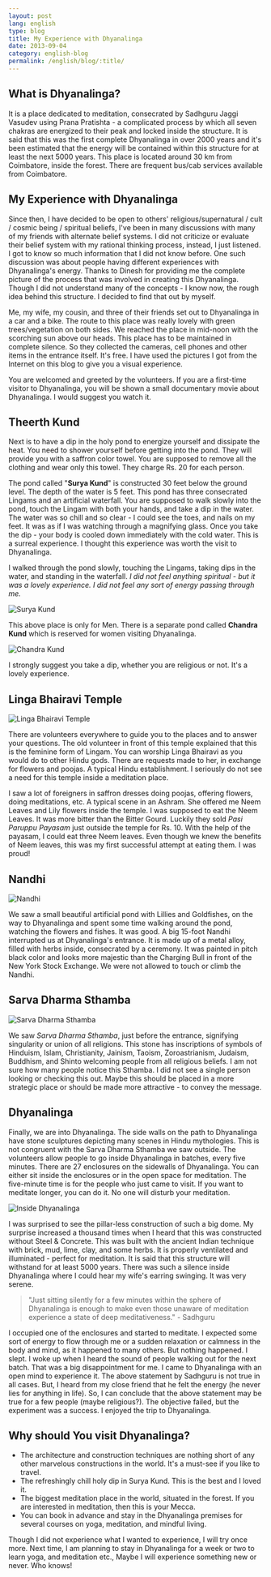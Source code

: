 ```yaml
---
layout: post
lang: english
type: blog
title: My Experience with Dhyanalinga
date: 2013-09-04
category: english-blog
permalink: /english/blog/:title/
---
```


## What is Dhyanalinga?

It is a place dedicated to meditation, consecrated by Sadhguru Jaggi Vasudev using Prana Pratishta - a complicated process by which all seven chakras are energized to their peak and locked inside the structure. It is said that this was the first complete Dhyanalinga in over 2000 years and it's been estimated that the energy will be contained within this structure for at least the next 5000 years. This place is located around 30 km from Coimbatore, inside the forest. There are frequent bus/cab services available from Coimbatore.

## My Experience with Dhyanalinga

Since then, I have decided to be open to others' religious/supernatural / cult / cosmic being / spiritual beliefs, I've been in many discussions with many of my friends with alternate belief systems. I did not criticize or evaluate their belief system with my rational thinking process, instead, I just listened. I got to know so much information that I did not know before. One such discussion was about people having different experiences with Dhyanalinga's energy. Thanks to Dinesh for providing me the complete picture of the process that was involved in creating this Dhyanalinga. Though I did not understand many of the concepts - I know now, the rough idea behind this structure. I decided to find that out by myself.

Me, my wife, my cousin, and three of their friends set out to Dhyanalinga in a car and a bike. The route to this place was really lovely with green trees/vegetation on both sides. We reached the place in mid-noon with the scorching sun above our heads. This place has to be maintained in complete silence. So they collected the cameras, cell phones and other items in the entrance itself. It's free. I have used the pictures I got from the Internet on this blog to give you a visual experience.

You are welcomed and greeted by the volunteers. If you are a first-time visitor to Dhyanalinga, you will be shown a small documentary movie about Dhyanalinga. I would suggest you watch it.

## Theerth Kund

Next is to have a dip in the holy pond to energize yourself and dissipate the heat. You need to shower yourself before getting into the pond. They will provide you with a saffron color towel. You are supposed to remove all the clothing and wear only this towel. They charge Rs. 20 for each person.

The pond called "<b>Surya Kund</b>" is constructed 30 feet below the ground level. The depth of the water is 5 feet. This pond has three consecrated Lingams and an artificial waterfall. You are supposed to walk slowly into the pond, touch the Lingam with both your hands, and take a dip in the water. The water was so chill and so clear - I could see the toes, and nails on my feet. It was as if I was watching through a magnifying glass. Once you take the dip - your body is cooled down immediately with the cold water. This is a surreal experience. I thought this experience was worth the visit to Dhyanalinga.

I walked through the pond slowly, touching the Lingams, taking dips in the water, and standing in the waterfall. *I did not feel anything spiritual - but it was a lovely experience. I did not feel any sort of energy passing through me.*

![Surya Kund]({{site.english.blog.downloads}}/dhyanalinga-suryakund.jpg)

This above place is only for Men. There is a separate pond called <b>Chandra Kund</b> which is reserved for women visiting Dhyanalinga.

![Chandra Kund]({{site.english.blog.downloads}}/dhyanalinga-chandrakund.jpg)

I strongly suggest you take a dip, whether you are religious or not. It's a lovely experience.

## Linga Bhairavi Temple

![Linga Bhairavi Temple]({{site.english.blog.downloads}}/dhyanalinga-linga-bhairavi-temple.jpg)

There are volunteers everywhere to guide you to the places and to answer your questions. The old volunteer in front of this temple explained that this is the feminine form of Lingam. You can worship Linga Bhairavi as you would do to other Hindu gods. There are requests made to her, in exchange for flowers and poojas. A typical Hindu establishment. I seriously do not see a need for this temple inside a meditation place.

I saw a lot of foreigners in saffron dresses doing poojas, offering flowers, doing meditations, etc. A typical scene in an Ashram. She offered me Neem Leaves and Lily flowers inside the temple. I was supposed to eat the Neem Leaves. It was more bitter than the Bitter Gourd. Luckily they sold *Pasi Paruppu Payasam* just outside the temple for Rs. 10. With the help of the payasam, I could eat three Neem leaves. Even though we knew the benefits of Neem leaves, this was my first successful attempt at eating them. I was proud!

## Nandhi

![Nandhi]({{site.english.blog.downloads}}/dhyanalinga-nandi.jpg)

We saw a small beautiful artificial pond with Lillies and Goldfishes, on the way to Dhyanalinga and spent some time walking around the pond, watching the flowers and fishes. It was good. A big 15-foot Nandhi interrupted us at Dhyanalinga's entrance. It is made up of a metal alloy, filled with herbs inside, consecrated by a ceremony. It was painted in pitch black color and looks more majestic than the Charging Bull in front of the New York Stock Exchange. We were not allowed to touch or climb the Nandhi.

## Sarva Dharma Sthamba

![Sarva Dharma Sthamba]({{site.english.blog.downloads}}/dhyanalinga-sarva-dharma-sthamba.jpg)

We saw *Sarva Dharma Sthamba*, just before the entrance, signifying singularity or union of all religions. This stone has inscriptions of symbols of Hinduism, Islam, Christianity, Jainism, Taoism, Zoroastrianism, Judaism, Buddhism, and Shinto welcoming people from all religious beliefs. I am not sure how many people notice this Sthamba. I did not see a single person looking or checking this out. Maybe this should be placed in a more strategic place or should be made more attractive - to convey the message.

## Dhyanalinga

Finally, we are into Dhyanalinga. The side walls on the path to Dhyanalinga have stone sculptures depicting many scenes in Hindu mythologies. This is not congruent with the Sarva Dharma Sthamba we saw outside. The volunteers allow people to go inside Dhyanalinga in batches, every five minutes. There are 27 enclosures on the sidewalls of Dhyanalinga. You can either sit inside the enclosures or in the open space for meditation. The five-minute time is for the people who just came to visit. If you want to meditate longer, you can do it. No one will disturb your meditation.

![Inside Dhyanalinga]({{site.english.blog.downloads}}/inside-dhyanalinga.jpg)

I was surprised to see the pillar-less construction of such a big dome. My surprise increased a thousand times when I heard that this was constructed without Steel & Concrete. This was built with the ancient Indian technique with brick, mud, lime, clay, and some herbs. It is properly ventilated and illuminated - perfect for meditation. It is said that this structure will withstand for at least 5000 years. There was such a silence inside Dhyanalinga where I could hear my wife's earring swinging. It was very serene.

> "Just sitting silently for a few minutes within the sphere of Dhyanalinga is enough to make even those unaware of meditation experience a state of deep meditativeness." - Sadhguru

I occupied one of the enclosures and started to meditate. I expected some sort of energy to flow through me or a sudden relaxation or calmness in the body and mind, as it happened to many others. But nothing happened. I slept. I woke up when I heard the sound of people walking out for the next batch. That was a big disappointment for me. I came to Dhyanalinga with an open mind to experience it. The above statement by Sadhguru is not true in all cases. But, I heard from my close friend that he felt the energy (he never lies for anything in life). So, I can conclude that the above statement may be true for a few people (maybe religious?). The objective failed, but the experiment was a success. I enjoyed the trip to Dhyanalinga.

## Why should You visit Dhyanalinga?

* The architecture and construction techniques are nothing short of any other marvelous constructions in the world. It's a must-see if you like to travel.
* The refreshingly chill holy dip in Surya Kund. This is the best and I loved it.
* The biggest meditation place in the world, situated in the forest. If you are interested in meditation, then this is your Mecca.
* You can book in advance and stay in the Dhyanalinga premises for several courses on yoga, meditation, and mindful living.

Though I did not experience what I wanted to experience, I will try once more. Next time, I am planning to stay in Dhyanalinga for a week or two to learn yoga, and meditation etc., Maybe I will experience something new or never. Who knows!
